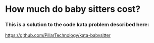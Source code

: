 # How much do baby sitters cost?

### This is a solution to the code kata problem described here:

https://github.com/PillarTechnology/kata-babysitter


